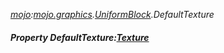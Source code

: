 _[mojo](../../modules/mojo/mojo-module.md):[mojo.graphics](../../modules/mojo/mojo-graphics.md).[UniformBlock](../../modules/mojo/mojo-graphics-uniformblock.md).DefaultTexture_
##### Property DefaultTexture:[Texture](../../modules/mojo/mojo-graphics-texture.md)

